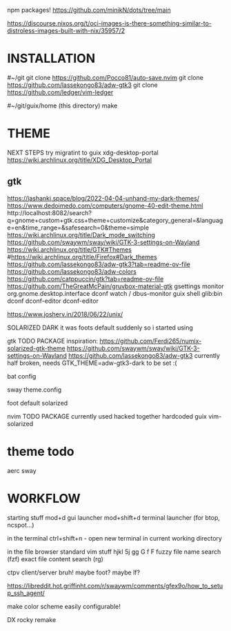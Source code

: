 npm packages!
https://github.com/minikN/dots/tree/main

https://discourse.nixos.org/t/oci-images-is-there-something-similar-to-distroless-images-built-with-nix/35957/2



# INSTALLATION
#~/git
git clone https://github.com/Pocco81/auto-save.nvim
git clone https://github.com/lassekongo83/adw-gtk3
git clone https://github.com/ledger/vim-ledger

#~/git/guix/home (this directory)
make

# THEME

NEXT STEPS
try migratint to guix xdg-desktop-portal
https://wiki.archlinux.org/title/XDG_Desktop_Portal

## gtk
https://jashankj.space/blog/2022-04-04-unhand-my-dark-themes/
https://www.dedoimedo.com/computers/gnome-40-edit-theme.html
http://localhost:8082/search?q=gnome+custom+gtk.css+theme+customize&category_general=&language=en&time_range=&safesearch=0&theme=simple
https://wiki.archlinux.org/title/Dark_mode_switching
https://github.com/swaywm/sway/wiki/GTK-3-settings-on-Wayland
https://wiki.archlinux.org/title/GTK#Themes
#https://wiki.archlinux.org/title/Firefox#Dark_themes
    https://github.com/lassekongo83/adw-gtk3?tab=readme-ov-file
        https://github.com/lassekongo83/adw-colors
    https://github.com/catppuccin/gtk?tab=readme-ov-file
    https://github.com/TheGreatMcPain/gruvbox-material-gtk
    gsettings monitor org.gnome.desktop.interface
    dconf watch /
    dbus-monitor
    guix shell glib:bin dconf dconf-editor
    dconf-editor

https://www.josherv.in/2018/06/22/unix/

SOLARIZED DARK
it was foots default suddenly so i started using

gtk TODO PACKAGE
inspiration: https://github.com/Ferdi265/numix-solarized-gtk-theme
https://github.com/swaywm/sway/wiki/GTK-3-settings-on-Wayland
https://github.com/lassekongo83/adw-gtk3
currently half broken, needs GTK_THEME=adw-gtk3-dark to be set :(

bat config

sway theme.config

foot default solarized

nvim TODO PACKAGE
currently used hacked together hardcoded guix vim-solarized

# theme todo
aerc
sway

# WORKFLOW
starting stuff
mod+d gui launcher
mod+shift+d terminal launcher (for btop, ncspot...)

in the terminal
ctrl+shift+n - open new terminal in current working directory

in the file browser
standard vim stuff
    hjkl 5j
    gg G
    f
F fuzzy file name search (fzf)
<c-f> exact file content search (rg)


ctpv client/server bruh!
maybe foot?
maybe lf?



https://libreddit.hot.griffinht.com/r/swaywm/comments/gfex9o/how_to_setup_ssh_agent/

make color scheme easily configurable!




DX
rocky remake

